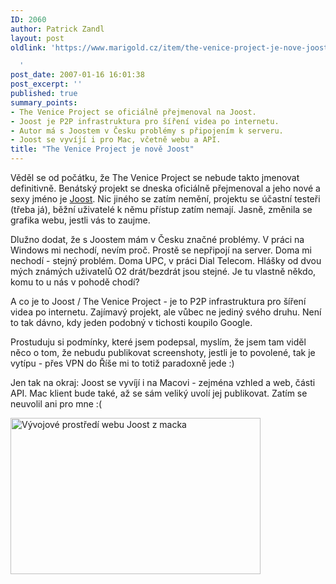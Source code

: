 ```yaml
---
ID: 2060
author: Patrick Zandl
layout: post
oldlink: 'https://www.marigold.cz/item/the-venice-project-je-nove-joost

  '
post_date: 2007-01-16 16:01:38
post_excerpt: ''
published: true
summary_points:
- The Venice Project se oficiálně přejmenoval na Joost.
- Joost je P2P infrastruktura pro šíření videa po internetu.
- Autor má s Joostem v Česku problémy s připojením k serveru.
- Joost se vyvíjí i pro Mac, včetně webu a API.
title: "The Venice Project je nově Joost"
---
```


<texy>Věděl se od počátku, že The Venice Project se nebude takto jmenovat definitivně. Benátský projekt se dneska oficiálně přejmenoval a jeho nové a sexy jméno je <a href="http://www.joost.com">Joost</a>. Nic jiného se zatím nemění, projektu se účastní testeři (třeba já), běžní uživatelé k němu přístup zatím nemají. Jasně, změnila se grafika webu, jestli vás to zaujme. 

Dlužno dodat, že s Joostem mám v Česku značné problémy. V práci na Windows mi nechodí, nevím proč. Prostě se nepřipojí na server. Doma mi nechodí - stejný problém. Doma UPC, v práci Dial Telecom. Hlášky od dvou mých známých uživatelů O2 drát/bezdrát jsou stejné. Je tu vlastně někdo, komu to u nás v pohodě chodí?

A co je to Joost / The Venice Project - je to P2P infrastruktura pro šíření videa po internetu. Zajímavý projekt, ale vůbec ne jediný svého druhu. Není to tak dávno, kdy jeden podobný v tichosti koupilo Google. 

Prostuduju si podmínky, které jsem podepsal, myslím, že jsem tam viděl něco o tom, že nebudu publikovat screenshoty, jestli je to povolené, tak je vytípu - přes VPN do Říše mi to totiž paradoxně jede :)

Jen tak na okraj: Joost se vyvíjí i na Macovi - zejména vzhled a web, části API. Mac klient bude také, až se sám veliký uvolí jej publikovat. Zatím se neuvolil ani pro mne :(

<a href="http://www.marigold.cz/wp-content/taking-joost-live.jpg"><img src="http://www.marigold.cz/wp-content/_taking-joost-live.jpg" width="400" height="250" alt="Vývojové prostředí webu Joost z macka" title="Vývojové prostředí webu Joost z macka"  /></a>